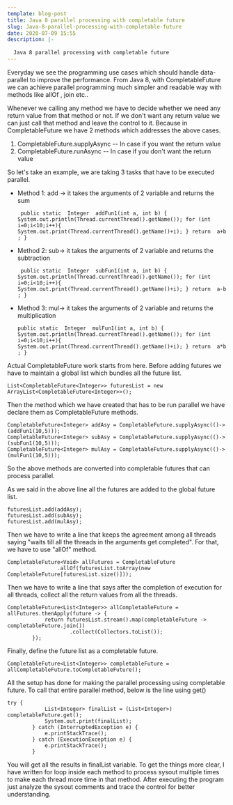 ```yaml
---
template: blog-post
title: Java 8 parallel processing with completable future
slug: Java-8-parallel-processing-with-completable-future
date: 2020-07-09 15:55
description: |-
  
  Java 8 parallel processing with completable future
---
```

Everyday we see the programming use cases which should handle data-parallel to improve the performance. From Java 8, with CompletableFuture we can achieve parallel programming much simpler and readable way with methods like allOf , join etc..

Whenever we calling any method we have to decide whether we need any return value from that method or not. If we don't want any return value we can just call that method and leave the control to it. Because in CompletableFuture we have 2 methods which addresses the above cases.

1.  CompletableFuture.supplyAsync -- In case if you want the return value
2.  CompletableFuture.runAsync -- In case if you don't want the return value

So let's take an example, we are taking 3 tasks that have to be executed parallel.

 - Method 1: add -> it takes the arguments of 2 variable and returns the sum

   ` public static  Integer  addFun1(int a, int b) {
            System.out.println(Thread.currentThread().getName());
            for (int i=0;i<10;i++){
                System.out.print(Thread.currentThread().getName()+i);
            }
            return  a+b ;
        }`

- Method 2: sub-> it takes the arguments of 2 variable and returns the subtraction

    ` public static  Integer  subFun1(int a, int b) {
            System.out.println(Thread.currentThread().getName());
            for (int i=0;i<10;i++){
                System.out.print(Thread.currentThread().getName()+i);
            }
            return  a-b ;
        }`

- Method 3: mul-> it takes the arguments of 2 variable and returns the multiplication

     `public static  Integer  mulFun1(int a, int b) {
            System.out.println(Thread.currentThread().getName());
            for (int i=0;i<10;i++){
                System.out.print(Thread.currentThread().getName()+i);
            }
            return  a*b ;
        }`

Actual CompletableFuture work starts from here. Before adding futures we have to maintain a global list which bundles all the future list.

`List<CompletableFuture<Integer>> futuresList = new ArrayList<CompletableFuture<Integer>>();`

Then the method which we have created that has to be run parallel we have declare them as CompletableFuture methods.

    CompletableFuture<Integer> addAsy = CompletableFuture.supplyAsync(()->(addFun1(10,5)));
    CompletableFuture<Integer> subAsy = CompletableFuture.supplyAsync(()->(subFun1(10,5)));
    CompletableFuture<Integer> mulAsy = CompletableFuture.supplyAsync(()->(mulFun1(10,5)));

So the above methods are converted into completable futures that can process parallel.

As we said in the above line all the futures are added to the global future list.

    futuresList.add(addAsy);
    futuresList.add(subAsy);
    futuresList.add(mulAsy);

Then we have to write a line that keeps the agreement among all threads saying "waits till all the threads in the arguments get completed". For that, we have to use "allOf" method.

    CompletableFuture<Void> allFutures = CompletableFuture
                    .allOf(futuresList.toArray(new CompletableFuture[futuresList.size()]));
Then we have to write a line that says after the completion of execution for all threads, collect all the return values from all the threads.

    CompletableFuture<List<Integer>> allCompletableFuture = allFutures.thenApply(future -> {
                return futuresList.stream().map(completableFuture -> completableFuture.join())
                        .collect(Collectors.toList());
            });
Finally, define the future list as a completable future.

    CompletableFuture<List<Integer>> completableFuture = allCompletableFuture.toCompletableFuture();

All the setup has done for making the parallel processing using completable future. To call that entire parallel method, below is the line using get()

    try {
                List<Integer> finalList = (List<Integer>) completableFuture.get();
                System.out.print(finalList);
            } catch (InterruptedException e) {
                e.printStackTrace();
            } catch (ExecutionException e) {
                e.printStackTrace();
            }
You will get all the results in finalList variable.
To get the things more clear, I have written for loop inside each method to process sysout multiple times to make each thread more time in that method.
After executing the program just analyze the sysout comments and trace the control for better understanding.